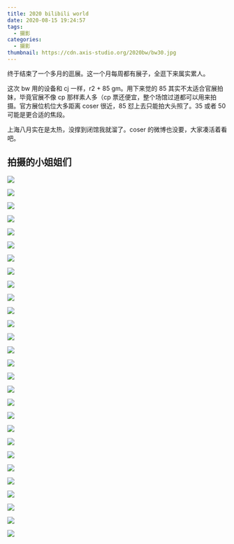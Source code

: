 ```yaml
---
title: 2020 bilibili world
date: 2020-08-15 19:24:57
tags:
  - 摄影
categories:
  - 摄影
thumbnail: https://cdn.axis-studio.org/2020bw/bw30.jpg
---
```



终于结束了一个多月的逛展。这一个月每周都有展子，全逛下来属实累人。

这次 bw 用的设备和 cj 一样，r2 + 85 gm。用下来觉的 85 其实不太适合官展拍妹，毕竟官展不像 cp 那样素人多（cp 票还便宜，整个场馆过道都可以用来拍摄。官方展位机位大多距离 coser 很近，85 怼上去只能拍大头照了。35 或者 50 可能是更合适的焦段。

上海八月实在是太热，没撑到闭馆我就溜了。coser 的微博也没要，大家凑活着看吧。

## 拍摄的小姐姐们

![](https://cdn.axis-studio.org/2020bw/bw1.jpg)

![](https://cdn.axis-studio.org/2020bw/bw2.jpg)

![](https://cdn.axis-studio.org/2020bw/bw5.jpg)

![](https://cdn.axis-studio.org/2020bw/bw6.jpg)

![](https://cdn.axis-studio.org/2020bw/bw7.jpg)

![](https://cdn.axis-studio.org/2020bw/bw8.jpg)

![](https://cdn.axis-studio.org/2020bw/bw9.jpg)

![](https://cdn.axis-studio.org/2020bw/bw10.jpg)

![](https://cdn.axis-studio.org/2020bw/bw11.jpg)

![](https://cdn.axis-studio.org/2020bw/bw12.jpg)

![](https://cdn.axis-studio.org/2020bw/bw13.jpg)

![](https://cdn.axis-studio.org/2020bw/bw14.jpg)

![](https://cdn.axis-studio.org/2020bw/bw15.jpg)

![](https://cdn.axis-studio.org/2020bw/bw16.jpg)

![](https://cdn.axis-studio.org/2020bw/bw17.jpg)

![](https://cdn.axis-studio.org/2020bw/bw18.jpg)

![](https://cdn.axis-studio.org/2020bw/bw19.jpg)

![](https://cdn.axis-studio.org/2020bw/bw20.jpg)

![](https://cdn.axis-studio.org/2020bw/bw21.jpg)

![](https://cdn.axis-studio.org/2020bw/bw24.jpg)

![](https://cdn.axis-studio.org/2020bw/bw26.jpg)

![](https://cdn.axis-studio.org/2020bw/bw27.jpg)

![](https://cdn.axis-studio.org/2020bw/bw22.jpg)

![](https://cdn.axis-studio.org/2020bw/bw28.jpg)

![](https://cdn.axis-studio.org/2020bw/bw29.jpg)

![](https://cdn.axis-studio.org/2020bw/bw30.jpg)

![](https://cdn.axis-studio.org/2020bw/bw31.jpg)

![](https://cdn.axis-studio.org/2020bw/bw32.jpg)